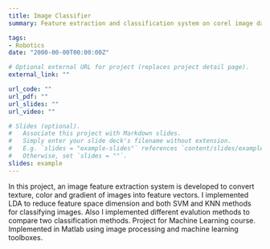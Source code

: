 ```yaml
---
title: Image Classifier
summary: Feature extraction and classification system on corel image dataset

tags:
- Robotics
date: "2000-00-00T00:00:00Z"

# Optional external URL for project (replaces project detail page).
external_link: ""

url_code: ""
url_pdf: ""
url_slides: ""
url_video: ""

# Slides (optional).
#   Associate this project with Markdown slides.
#   Simply enter your slide deck's filename without extension.
#   E.g. `slides = "example-slides"` references `content/slides/example-slides.md`.
#   Otherwise, set `slides = ""`.
slides: example
---
```


In this project, an image feature extraction system is developed to convert texture, color and gradient of images into feature vectors. I implemented LDA to reduce feature space dimension and both SVM and KNN methods for classifying images. Also I implemented different evalution methods to compare two classification methods. Project for Machine Learning course. Implemented in Matlab using image processing and machine learning toolboxes.